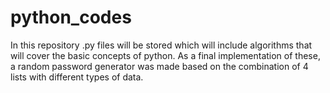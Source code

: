 # python_codes

In this repository .py files will be stored which will include algorithms that will cover the basic concepts of python.
As a final implementation of these, a random password generator was made based on the combination of 4 lists with different types of data.
